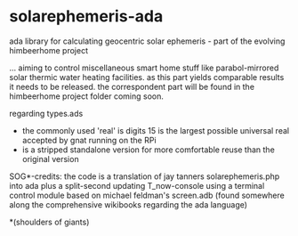 solarephemeris-ada
==================

ada library for calculating geocentric solar ephemeris - part of the evolving himbeerhome project


... aiming to control miscellaneous smart home stuff like parabol-mirrored solar thermic water heating facilities.
as this part yields comparable results it needs to be released. the correspondent part will be found in the 
himbeerhome project folder 
coming soon.

regarding
types.ads
  - the commonly used 'real' is digits 15 is the largest possible universal real accepted by gnat running on the RPi
  - is a stripped standalone version for more comfortable reuse than the original version


SOG*-credits:
the code is a translation of jay tanners solarephemeris.php into ada 
plus a split-second updating T_now-console using a terminal control module
based on michael feldman's screen.adb (found somewhere along the comprehensive wikibooks
regarding the ada language)

*(shoulders of giants)
